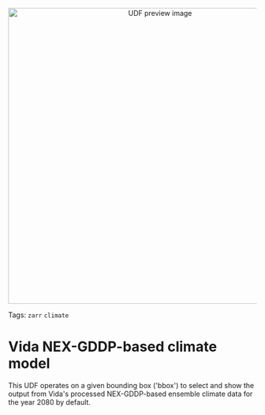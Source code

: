 <!--fused:preview-->
<p align="center"><img src="https://fused-magic.s3.us-west-2.amazonaws.com/thumbnails/udfs-staging/nex_gddp_cmip6.png" width="600" alt="UDF preview image"></p>

<!--fused:tags-->
Tags: `zarr` `climate`

<!--fused:readme-->
# Vida NEX-GDDP-based climate model

This UDF operates on a given bounding box ('bbox') to select and show the output from
Vida's processed NEX-GDDP-based ensemble climate data for the year 2080 by default.

